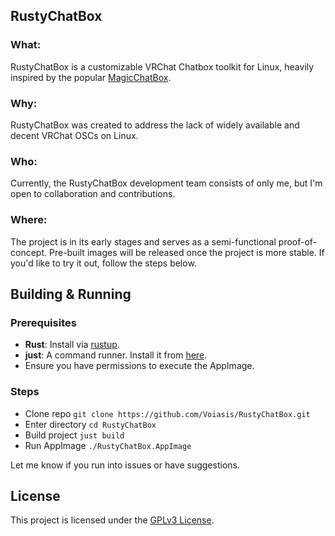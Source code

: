 ## RustyChatBox

### What:
RustyChatBox is a customizable VRChat Chatbox toolkit for Linux, heavily inspired by the popular [MagicChatBox](https://github.com/BoiHanny/vrcosc-magicchatbox).

### Why:
RustyChatBox was created to address the lack of widely available and decent VRChat OSCs on Linux.

### Who:
Currently, the RustyChatBox development team consists of only me, but I'm open to collaboration and contributions.

### Where:
The project is in its early stages and serves as a semi-functional proof-of-concept. Pre-built images will be released once the project is more stable. If you'd like to try it out, follow the steps below.

## Building & Running

### Prerequisites
- **Rust**: Install via [rustup](https://rustup.rs/).
- **just**: A command runner. Install it from [here](https://github.com/casey/just).
- Ensure you have permissions to execute the AppImage.

### Steps
- Clone repo `git clone https://github.com/Voiasis/RustyChatBox.git`
- Enter directory `cd RustyChatBox`
- Build project `just build`
- Run AppImage `./RustyChatBox.AppImage`

Let me know if you run into issues or have suggestions.

## License
This project is licensed under the [GPLv3 License](https://github.com/Voiasis/RustyChatBox?tab=GPL-3.0-1-ov-file#readme).